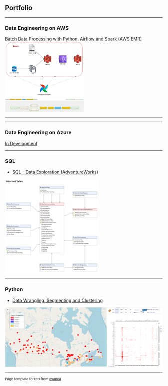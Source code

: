 ## Portfolio

---

### Data Engineering on AWS

[Batch Data Processing with Python, Airflow and Spark (AWS EMR)](https://github.com/PanzerFlow/airflow_aws_spark)
<img src="images/airflow_batch_architecture.png?raw=true" width="50%" height="50%" />
<img src="images/airflow_dag.png?raw=true" width="50%" height="50%" />

---

---

### Data Engineering on Azure

[In Development](/sample_page)

---

### SQL

- [SQL - Data Exploration (AdventureWorks)](https://github.com/PanzerFlow/Portofolio/blob/main/SQL%20-%20Data%20Exploration%20(AdventureWorks).sql)
<img src="images/InternetSalesTable.PNG?raw=true" width="60%" height="60%" />

---

### Python

- [Data Wrangling, Segmenting and Clustering](https://nbviewer.jupyter.org/github/PanzerFlow/Python-Projects/blob/main/Final%20Project%20Segmenting%20and%20Clustering%20Mining%20Towns%20in%20Canada.ipynb)
<img src="images/Data Wrangling Segmenting and Clustering.png?raw=true"/>

---
<p style="font-size:11px">Page template forked from <a href="https://github.com/evanca/quick-portfolio">evanca</a></p>
<!-- Remove above link if you don't want to attibute -->
